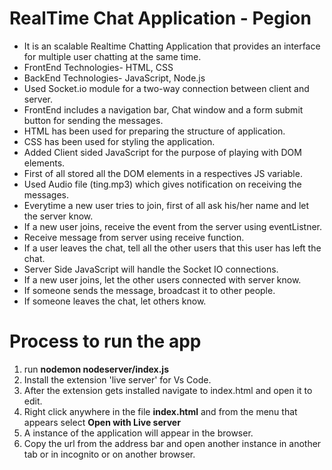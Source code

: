 <h1>RealTime Chat Application - Pegion</h1>

<ul>
<li>It is an scalable Realtime Chatting Application that provides an interface for multiple user chatting at the same time.</li>
<li>FrontEnd Technologies- HTML, CSS</li>
<li>BackEnd Technologies- JavaScript, Node.js</li>
<li>Used Socket.io module for a two-way connection between client and server.</li>
<li>FrontEnd includes a navigation bar, Chat window and a form submit button for sending the messages.</li>
<li>HTML has been used for preparing the structure of application.</li>
<li>CSS has been used for styling the application.</li>
<li>Added Client sided JavaScript for the purpose of playing with DOM elements.</li>
<li>First of all stored all the DOM elements in a respectives JS variable.</li>
<li>Used Audio file (ting.mp3) which gives notification on receiving the messages.</li>
<li>Everytime a new user tries to join, first of all ask his/her name and let the server know.</li>
<li>If a new user joins, receive the event from the server using eventListner.</li>
<li>Receive message from server using receive function.</li>
<li>If a user leaves the chat, tell all the other users that this user has left the chat.</li>
<li>Server Side JavaScript will handle the Socket IO connections.</li>
<li>If a new user joins, let the other users connected with server know.</li>
<li>If someone sends the message, broadcast it to other people.</li>
<li>If someone leaves the chat, let others know.</li>
</ul>

# Process to run the app
<ol>
  <li> run <b>nodemon nodeserver/index.js</b>
  <li> Install the extension 'live server' for Vs Code. </b>
  <li> After the extension gets installed navigate to index.html and open it to edit.
  <li> Right click anywhere in the file <b>index.html</b> and from the menu that appears select <b> Open with Live server </b>
  <li> A instance of the application will appear in the browser. 
  <li> Copy the url from the address bar and open another instance in another tab or in incognito or on another browser.
</ol>
